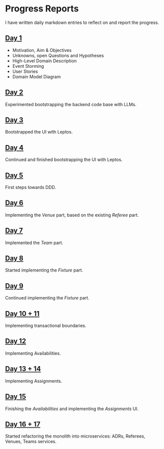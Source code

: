 # Progress Reports

I have written daily markdown entries to reflect on and report the progress.

## [Day 1](./week1/day1/README.md)

- Motivation, Aim & Objectives
- Unknowns, open Questions and Hypotheses
- High-Level Domain Description
- Event Storming
- User Stories
- Domain Model Diagram

## [Day 2](./week1/day2/README.md)

Experimented bootstrapping the backend code base with LLMs.

## [Day 3](./week1/day3/README.md)

Bootstrapped the UI with Leptos.

## [Day 4](./week1/day4/README.md)

Continued and finished bootstrapping the UI with Leptos.

## [Day 5](./week1/day5/README.md)

First steps towards DDD.

## [Day 6](./week2/day6/README.md)

Implementing the *Venue* part, based on the existing *Referee* part.

## [Day 7](./week2/day7/README.md)

Implemented the *Team* part.

## [Day 8](./week2/day8/README.md)

Started implementing the *Fixture* part.

## [Day 9](./week2/day9/README.md)

Continued implementing the *Fixture* part.

## [Day 10 + 11](./week2/day10/README.md)

Implementing transactional boundaries.

## [Day 12](./week3/day12/README.md)

Implementing Availabilities.

## [Day 13 + 14](./week3/day13/README.md)

Implementing Assignments.

## [Day 15](./week3/day15/README.md)

Finishing the *Availabilities* and implementing the *Assignments* UI.

## [Day 16 + 17](./week4/day16/README.md)

Started refactoring the monolith into microservices: ADRs, Referees, Venues, Teams services.